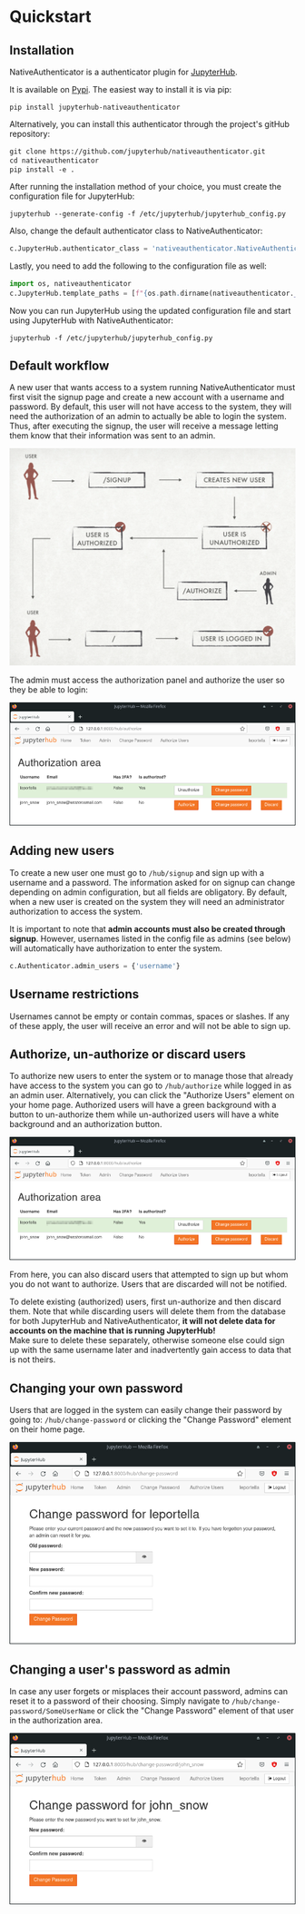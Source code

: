 # Quickstart

## Installation

NativeAuthenticator is a authenticator plugin for [JupyterHub](https://github.com/jupyterhub/).

It is available on [Pypi](https://pypi.org/project/jupyterhub-nativeauthenticator/). The easiest way to install it is via pip:

```shell
pip install jupyterhub-nativeauthenticator
```

Alternatively, you can install this authenticator through the project's gitHub repository:

```shell
git clone https://github.com/jupyterhub/nativeauthenticator.git
cd nativeauthenticator
pip install -e .
```

After running the installation method of your choice, you must create the configuration file for JupyterHub:

```shell
jupyterhub --generate-config -f /etc/jupyterhub/jupyterhub_config.py
```

Also, change the default authenticator class to NativeAuthenticator:

```python
c.JupyterHub.authenticator_class = 'nativeauthenticator.NativeAuthenticator'
```

Lastly, you need to add the following to the configuration file as well:

```python
import os, nativeauthenticator
c.JupyterHub.template_paths = [f"{os.path.dirname(nativeauthenticator.__file__)}/templates/"]
```

Now you can run JupyterHub using the updated configuration file and start using JupyterHub with NativeAuthenticator:

```shell
jupyterhub -f /etc/jupyterhub/jupyterhub_config.py
```

## Default workflow

A new user that wants access to a system running NativeAuthenticator must first visit the signup page and create a new account with a username and password. By default, this user will not have access to the system, they will need the authorization of an admin to actually be able to login the system. Thus, after executing the signup, the user will receive a message letting them know that their information was sent to an admin.

![](_static/native_auth_flow.png)

The admin must access the authorization panel and authorize the user so they be able to login:

![](_static/authorization_area.png)

## Adding new users

To create a new user one must go to `/hub/signup` and sign up with a username and a password. The information asked for on signup can change depending on admin configuration, but all fields are obligatory. By default, when a new user is created on the system they will need an administrator authorization to access the system.

It is important to note that **admin accounts must also be created through signup**. However, usernames listed in the config file as admins (see below) will automatically have authorization to enter the system.

```python
c.Authenticator.admin_users = {'username'}
```

## Username restrictions

Usernames cannot be empty or contain commas, spaces or slashes. If any of these apply, the user will receive an error and will not be able to sign up.

## Authorize, un-authorize or discard users

To authorize new users to enter the system or to manage those that already have access to the system you can go to `/hub/authorize` while logged in as an admin user. Alternatively, you can click the "Authorize Users" element on your home page. Authorized users will have a green background with a button to un-authorize them while un-authorized users will have a white background and an authorization button.

![](_static/authorization_area.png)

From here, you can also discard users that attempted to sign up but whom you do not want to authorize. Users that are discarded will not be notified.

To delete existing (authorized) users, first un-authorize and then discard them. Note that while discarding users will delete them from the database for both JupyterHub and NativeAuthenticator, **it will not delete data for accounts on the machine that is running JupyterHub!**  
Make sure to delete these separately, otherwise someone else could sign up with the same username later and inadvertently gain access to data that is not theirs.

## Changing your own password

Users that are logged in the system can easily change their password by going to: `/hub/change-password` or clicking the "Change Password" element on their home page.

![](_static/change_password_self.png)

## Changing a user's password as admin

In case any user forgets or misplaces their account password, admins can reset it to a password of their choosing. Simply navigate to `/hub/change-password/SomeUserName` or click the "Change Password" element of that user in the authorization area.

![](_static/change_password_user.png)
